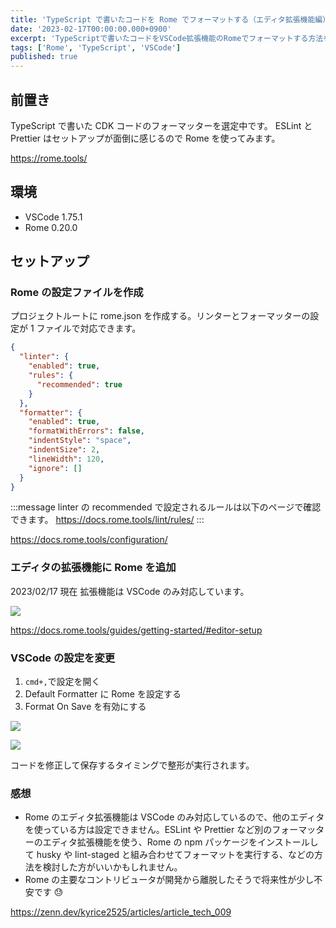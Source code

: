 ```yaml
---
title: 'TypeScript で書いたコードを Rome でフォーマットする（エディタ拡張機能編）'
date: '2023-02-17T00:00:00.000+0900'
excerpt: 'TypeScriptで書いたコードをVSCode拡張機能のRomeでフォーマットする方法を調べました。設定ファイルの作成手順やエディタ設定について解説しました。'
tags: ['Rome', 'TypeScript', 'VSCode']
published: true
---
```


## 前置き

TypeScript で書いた CDK コードのフォーマッターを選定中です。
ESLint と Prettier はセットアップが面倒に感じるので Rome を使ってみます。

https://rome.tools/

## 環境

- VSCode 1.75.1
- Rome 0.20.0

## セットアップ

### Rome の設定ファイルを作成

プロジェクトルートに rome.json を作成する。リンターとフォーマッターの設定が 1 ファイルで対応できます。

```json
{
  "linter": {
    "enabled": true,
    "rules": {
      "recommended": true
    }
  },
  "formatter": {
    "enabled": true,
    "formatWithErrors": false,
    "indentStyle": "space",
    "indentSize": 2,
    "lineWidth": 120,
    "ignore": []
  }
}
```

:::message
linter の recommended で設定されるルールは以下のページで確認できます。 https://docs.rome.tools/lint/rules/
:::

https://docs.rome.tools/configuration/

### エディタの拡張機能に Rome を追加

2023/02/17 現在 拡張機能は VSCode のみ対応しています。

![](/images/posts/294798af3cd6-20230217.png)

https://docs.rome.tools/guides/getting-started/#editor-setup

### VSCode の設定を変更

1. `cmd+,`で設定を開く
1. Default Formatter に Rome を設定する
1. Format On Save を有効にする

![](/images/posts/3ae5a484c1df-20230217.png)

![](/images/posts/a1b5259045ea-20230217.png)

コードを修正して保存するタイミングで整形が実行されます。

### 感想

- Rome のエディタ拡張機能は VSCode のみ対応しているので、他のエディタを使っている方は設定できません。ESLint や Prettier など別のフォーマッターのエディタ拡張機能を使う、Rome の npm パッケージをインストールして husky や lint-staged と組み合わせてフォーマットを実行する、などの方法を検討した方がいいかもしれません。
- Rome の主要なコントリビュータが開発から離脱したそうで将来性が少し不安です 😓

https://zenn.dev/kyrice2525/articles/article_tech_009
